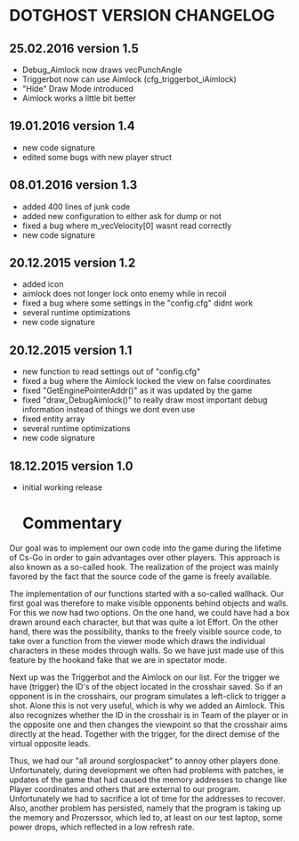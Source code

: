 # DOTGHOST VERSION CHANGELOG
## 25.02.2016 version 1.5
- Debug_Aimlock now draws vecPunchAngle
- Triggerbot now can use Aimlock (cfg_triggerbot_iAimlock)
- "Hide" Draw Mode introduced	
- Aimlock works a little bit better

## 19.01.2016 version 1.4
- new code signature
- edited some bugs with new player struct

## 08.01.2016 version 1.3
- added 400 lines of junk code
- added new configuration to either ask for dump or not
- fixed a bug where m_vecVelocity[0] wasnt read correctly
- new code signature

## 20.12.2015 version 1.2
- added icon
- aimlock does not longer lock onto enemy while in recoil
- fixed a bug where some settings in the "config.cfg" didnt work
- several runtime optimizations
- new code signature

## 20.12.2015 version 1.1
- new function to read settings out of "config.cfg"
- fixed a bug where the Aimlock locked the view on false coordinates
- fixed "GetEnginePointerAddr()" as it was updated by the game
- fixed "draw_DebugAimlock()" to really draw most important debug information instead of things we dont even use
- fixed entity array
- several runtime optimizations
- new code signature

## 18.12.2015 version 1.0
- initial working release
  
  # Commentary
Our goal was to implement our own code into the game during the lifetime of Cs-Go in order to gain advantages over other players.
This approach is also known as a so-called hook. The realization of the project was mainly favored by the fact that the source code of the game is freely available.

The implementation of our functions started with a so-called wallhack. Our first goal was therefore to make visible opponents behind objects and walls. For this we now had two options. On the one hand, we could have had a box drawn around each character, but that was quite a lot Effort. On the other hand, there was the possibility, thanks to the freely visible source code, to take over a function from the viewer mode which draws the individual characters in these modes through walls. So we have just made use of this feature by the hookand fake that we are in spectator mode.

Next up was the Triggerbot and the Aimlock on our list. For the trigger we have (trigger) the ID's of the object located in the crosshair saved. So if an opponent is in the crosshairs, our program simulates a left-click to trigger a shot. Alone this is not very useful, which is why we added an Aimlock. This also recognizes whether the ID in the crosshair is in Team of the player or in the opposite one and then changes the viewpoint so that the crosshair aims directly at the head.
Together with the trigger, for the direct demise of the virtual opposite leads.

Thus, we had our "all around sorglospacket" to annoy other players done.
Unfortunately, during development we often had problems with patches, ie updates of the game that had caused the memory addresses to change like Player coordinates and others that are external to our program. Unfortunately we had to sacrifice a lot of time for the addresses to recover. Also, another problem has persisted, namely that the program is taking up the memory and Prozerssor, which led to, at least on our test laptop, some power drops, which reflected in a low refresh rate.
